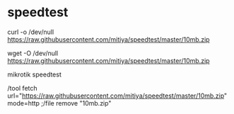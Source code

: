 # speedtest

curl -o /dev/null https://raw.githubusercontent.com/mitiya/speedtest/master/10mb.zip

wget -O /dev/null https://raw.githubusercontent.com/mitiya/speedtest/master/10mb.zip

mikrotik speedtest

/tool fetch url="https://raw.githubusercontent.com/mitiya/speedtest/master/10mb.zip" mode=http ;/file remove "10mb.zip"
